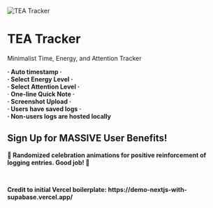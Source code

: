 ![TEA Tracker](https://liminalist.ai/t-e-a-opengraph-image.png)

# TEA Tracker

<p align="left">
 Minimalist Time, Energy, and Attention Tracker
</p>

<p align="left">
  <a><strong>· Auto timestamp · </strong></a>
  </br>
  <a><strong>· Select Energy Level · </strong></a>
  </br>
  <a><strong>· Select Attention Level · </strong></a>
  </br>
  <a> · <strong> One-line Quick Note · </strong></a>
  </br>
  <a><strong> · <strong> Screenshot Upload · </strong></a>
  </br>
  <a><strong>· Users have saved logs · </strong></a>
  </br>
  <a>· Non-users logs are hosted locally </a>

<h2 align="left">Sign Up for MASSIVE User Benefits!</h2>
  <p align="left">
    <a><strong>🎉 Randomized celebration animations for positive reinforcement of logging entries. Good job! 🎉</strong></a>
</p>
<br/>


<p align="left">
Credit to initial Vercel boilerplate: https://demo-nextjs-with-supabase.vercel.app/
</p>